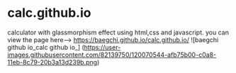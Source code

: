 # calc.github.io
calculator with glassmorphism effect using html,css and javascript.
you can view the page here-->
https://baegchi.github.io/calc.github.io/
![baegchi github io_calc github io_]
(https://user-images.githubusercontent.com/82139750/120070544-afb75b00-c0a8-11eb-8c79-20b3a13d239b.png)

